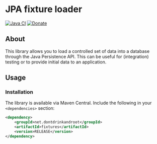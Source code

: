 JPA fixture loader
==================

[![Java CI](https://github.com/dontdrinkandroot/fixtures.java/actions/workflows/master.yaml/badge.svg)](https://github.com/dontdrinkandroot/fixtures.java/actions/workflows/master.yaml)
[![Donate](https://img.shields.io/badge/Donate-PayPal-green.svg)](https://www.paypal.com/cgi-bin/webscr?cmd=_donations&business=W9NAXW8YAZ4D6&item_name=fixtures.java%20Donation&currency_code=EUR)

About
-----

This library allows you to load a controlled set of data into a database through the Java Persistence API. This can
be useful for (integration) testing or to provide initial data to an application.

Usage
-----

### Installation

The library is available via Maven Central. Include the following in your `<dependencies>` section:

```xml
<dependency>
    <groupId>net.dontdrinkandroot</groupId>
    <artifactId>fixtures</artifactId>
    <version>RELEASE</version>
</dependency>
```